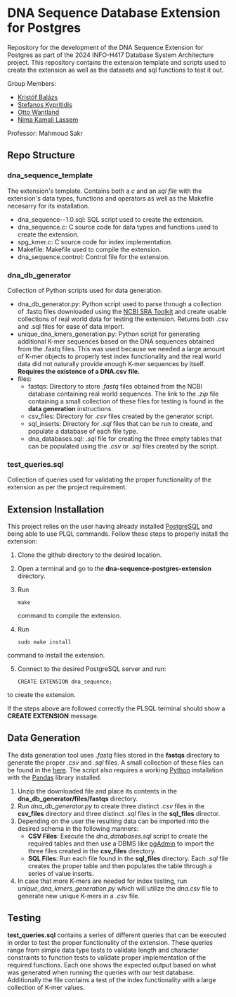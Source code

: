 # DNA Sequence Database Extension for Postgres
Repository for the development of the DNA Sequence Extension for Postgres as part of the 2024 INFO-H417 Database System Architecture project.
This repository contains the extension template and scripts used to create the extension as well as the datasets and sql functions to test it out.

Group Members:
- [Kristóf Balázs](https://github.com/Kiklar)
- [Stefanos Kypritidis](https://github.com/stef4k)
- [Otto Wantland](https://github.com/Owantland)
- [Nima Kamali Lassem](https://github.com/NimakamaliLassem)

Professor: Mahmoud Sakr

## Repo Structure
### dna_sequence_template
The extension's template. Contains both a _c_ and an _sql file_ with the extension's data types, functions and operators as well as the Makefile necesarry for its installation.
- dna_sequence--1.0.sql: SQL script used to create the extension.
- dna_sequence.c: C source code for data types and functions used to create the extension.
- spg_kmer.c: C source code for index implementation.
- Makefile: Makefile used to compile the extension.
- dna_sequence.control: Control file for the extension.

### dna_db_generator
Collection of Python scripts used for data generation.
- dna_db_generator.py: Python script used to parse through a collection of .fastq files downloaded using the [NCBI SRA Toolkit](https://github.com/ncbi/sra-tools/wiki/01.-Downloading-SRA-Toolkit) and create usable collections of real world data for testing the extension. Returns both .csv and .sql files for ease of data import.
- unique_dna_kmers_generation.py: Python script for generating additional K-mer sequences based on the DNA sequences obtained from the .fastq files. This was used because we needed a large amount of K-mer objects to properly test index functionality and the real world data did not naturally provide enough K-mer sequences by itself. **Requires the existence of a DNA.csv file.**
- files:
	- fastqs: Directory to store *.fastq* files obtained from the NCBI database containing real world sequences. The link to the *.zip* file containing a small collection of these files for testing is found in the **data generation** instructions.
	- csv_files: Directory for *.csv* files created by the generator script.
	- sql_inserts: Directory for *.sql* files that can be run to create, and populate a database of each file type. 
	- dna_databases.sql: *.sql* file for creating the three empty tables that can be populated using the *.csv* or *.sql* files created by the script.

### test_queries.sql
Collection of queries used for validating the proper functionality of the extension as per the project requirement.

## Extension Installation
This project relies on the user having already installed [PostgreSQL](https://www.postgresql.org/) and being able to use PLQL commands.
Follow these steps to properly install the extension:
1. Clone the github directory to the desired location.

2. Open a terminal and go to the **dna-sequence-postgres-extension** directory.

3. Run
	```
	make
	``` 
	command to compile the extension.

4. Run 
	```
	sudo make install
	``` 
command to install the extension.

5. Connect to the desired PostgreSQL server and run:
	```
	CREATE EXTENSION dna_sequence;
	```
to create the extension.

If the steps above are followed correctly the PLSQL terminal should show a **CREATE EXTENSION** message. 

## Data Generation
The data generation tool uses *.fastq* files stored in the **fastqs** directory to generate the proper *.csv* and *.sql* files. A small collection of these files can be found in the [here](https://universitelibrebruxelles-my.sharepoint.com/:u:/g/personal/otto_wantland_conde_ulb_be/EeUpgcmiqbhDiduJJh8bTZQBHF4zPycz_4wgU9oLqQdZhQ?e=9KpBoV).
The script also requires a working [Python](https://www.python.org/) installation with the [Pandas](https://pandas.pydata.org/) library installed.
1. Unzip the downloaded file and place its contents in the **dna_db_generator/files/fastqs** directory.
2. Run *dna_db_generator.py* to create three distinct *.csv* files in the **csv_files** directory and three distinct *.sql* files in the **sql_files** director.
3. Depending on the user the resulting data can be imported into the desired schema in the following manners:
	- **CSV Files**: Execute the *dna_databases.sql* script to create the required tables and then use a DBMS like [pgAdmin](https://www.pgadmin.org/) to import the three files created in the **csv_files** directory.
	- **SQL Files**: Run each file found in the **sql_files** directory. Each *.sql* file creates the proper table and then populates the table through a series of value inserts.
4. In case that more K-mers are needed for index testing, run *unique_dna_kmers_generation.py* which will utilize the *dna.csv* file to generate new unique K-mers in a *.csv* file.

## Testing
**test_queries.sql** contains a series of different queries that can be executed in order to test the proper functionality of the extension. These queries range from simple data type tests to validate length and character constraints to function tests to validate proper implementation of the required functions. Each one shows the expected output based on what was generated when running the queries with our test database.
Additionally the file contains a test of the index functionality with a large collection of K-mer values.
